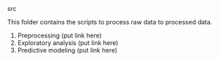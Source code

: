 src

This folder contains the scripts to process raw data to processed data.

1. Preprocessing (put link here)
2. Exploratory analysis (put link here)
3. Predictive modeling (put link here)
